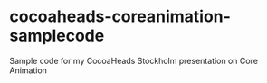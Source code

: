 cocoaheads-coreanimation-samplecode
===================================

Sample code for my CocoaHeads Stockholm presentation on Core Animation